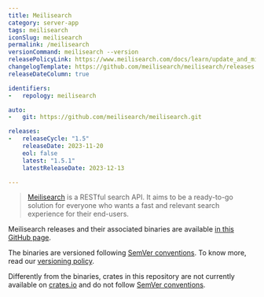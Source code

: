 ```yaml
---
title: Meilisearch
category: server-app
tags: meilisearch
iconSlug: meilisearch
permalink: /meilisearch
versionCommand: meilisearch --version
releasePolicyLink: https://www.meilisearch.com/docs/learn/update_and_migration/versioning
changelogTemplate: https://github.com/meilisearch/meilisearch/releases
releaseDateColumn: true

identifiers:
-   repology: meilisearch

auto:
-   git: https://github.com/meilisearch/meilisearch.git

releases:
-   releaseCycle: "1.5"
    releaseDate: 2023-11-20
    eol: false
    latest: "1.5.1"
    latestReleaseDate: 2023-12-13

---
```


> [Meilisearch](https://www.meilisearch.com/) is a RESTful search API. It aims to be a ready-to-go solution for everyone who wants a fast and relevant search experience for their end-users.

Meilisearch releases and their associated binaries are available [in this GitHub page](https://github.com/meilisearch/meilisearch/releases).

The binaries are versioned following [SemVer conventions](https://semver.org/). To know more, read our [versioning policy](https://github.com/meilisearch/engine-team/blob/main/resources/versioning-policy.md).

Differently from the binaries, crates in this repository are not currently available on [crates.io](https://crates.io/) and do not follow [SemVer conventions](https://semver.org).
